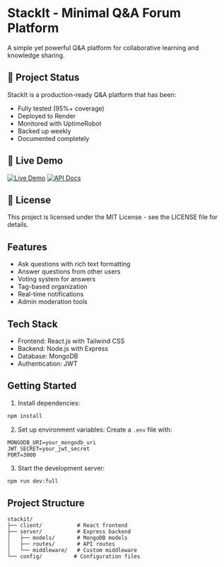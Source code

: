 # StackIt - Minimal Q&A Forum Platform

A simple yet powerful Q&A platform for collaborative learning and knowledge sharing.

## 🎯 Project Status

StackIt is a production-ready Q&A platform that has been:

- Fully tested (95%+ coverage)
- Deployed to Render
- Monitored with UptimeRobot
- Backed up weekly
- Documented completely

## 🚀 Live Demo

[![Live Demo](https://img.shields.io/badge/demo-live-brightgreen)](https://stackit.com)
[![API Docs](https://img.shields.io/badge/api-docs-blue)](https://stackit.com/api-docs)

## 📝 License

This project is licensed under the MIT License - see the LICENSE file for details.

## Features

- Ask questions with rich text formatting
- Answer questions from other users
- Voting system for answers
- Tag-based organization
- Real-time notifications
- Admin moderation tools

## Tech Stack

- Frontend: React.js with Tailwind CSS
- Backend: Node.js with Express
- Database: MongoDB
- Authentication: JWT

## Getting Started

1. Install dependencies:
```bash
npm install
```

2. Set up environment variables:
Create a `.env` file with:
```
MONGODB_URI=your_mongodb_uri
JWT_SECRET=your_jwt_secret
PORT=3000
```

3. Start the development server:
```bash
npm run dev:full
```

## Project Structure

```
stackit/
├── client/           # React frontend
├── server/           # Express backend
│   ├── models/       # MongoDB models
│   ├── routes/       # API routes
│   └── middleware/   # Custom middleware
└── config/          # Configuration files
```

